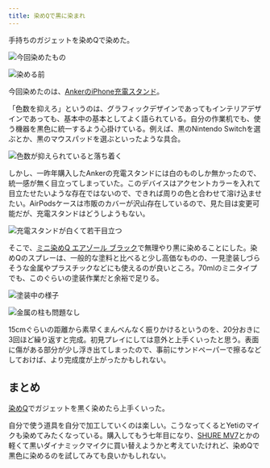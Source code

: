 ```yaml
---
title: 染めQで黒に染まれ
---
```

手持ちのガジェットを染めQで染めた。

![](https://lh6.googleusercontent.com/lTVLXCKiYo9E1F6gjfJz2pmY30aE_4gjh8eVbPESK7cDoY2sBSV4lZG3SQX2rRnJ6vMBMzyKWjenlpXA-wCpT6OFs0mS_ZWnitwSvH4k6KztHQkHPX58tZd261PQK7qMp4PjgvzXk_5-z757mdL06Qr9pu4wXpiX5FQ2zPDRk5-8-rfi5p0n6Zm3 "今回染めたもの")

![](https://lh6.googleusercontent.com/wnoN1X2YRBlUV4bRc_2INz4SNxqTAPpqB5MwnBf_zXPpfbtfRnuC0nkucGZ7SF7kt9gaPcKMeB-P2zFjViHqgjazI0PWrJ3aobb3ONPICz4kckdS56R4EimlBJfGwlrk7mThivcnvdsJ0RHz2tQpxy9-4QYpQ0s54HwO26FEeXy0QCqpr1_eU7Kw "染める前")

今回染めたのは、[AnkerのiPhone充電スタンド](https://r7kamura.com/articles/2021-09-06-anker-iphone-stand)。

「色数を抑えろ」というのは、グラフィックデザインであってもインテリアデザインであっても、基本中の基本としてよく語られている。自分の作業机でも、使う機器を黒色に統一するよう心掛けている。例えば、黒のNintendo Switchを選ぶとか、黒のマウスパッドを選ぶといったような具合。

![](https://lh3.googleusercontent.com/qnpzGR4qYw_HFup7ahGoMS9g0oUcFGE3zMKa6ZLFs44inXByPXxXjdNUzsRbntZ8r8IxwRiJBy_6z566ctyoHxq_Una9iXV5hzvlzUFO1ertXtsnT_qzz2njFWpZX966SkN-3buY5BXJVwz_GUDQA7P7z_yVVPC7EHj1GrlpBRPprIUL2m4zfE3S "色数が抑えられていると落ち着く")

しかし、一昨年購入したAnkerの充電スタンドには白のものしか無かったので、統一感が無く目立ってしまっていた。このデバイスはアクセントカラーを入れて目立たせたいような存在ではないので、できれば周りの色と合わせて溶け込ませたい。AirPodsケースは市販のカバーが沢山存在しているので、見た目は変更可能だが、充電スタンドはどうしようもない。

![](https://lh6.googleusercontent.com/wE6nfjwJ-UyoPOIwZPTj1aoh56d6zxZaHySk6aIjOWAqHD0iDr2PDoXE0NZLkzQmKiPBfrgxogbyPOtrfIHejnsixUSBbtUZhVnodTm0lH-Vzg6bb0ehA_saHQz-2U5C_uKlUfXnC1lOdENjAIOQKrs3cBrdH6yX1TrsMlLk7p2Oo6NOArXLaTfs "充電スタンドが白くて若干目立つ")

そこで、[ミニ染めQ エアゾール ブラック](https://www.amazon.co.jp/dp/B003QMFUKO)で無理やり黒に染めることにした。染めQのスプレーは、一般的な塗料と比べると少し高価なものの、一見塗装しづらそうな金属やプラスチックなどにも使えるのが良いところ。70mlのミニタイプでも、このぐらいの塗装作業だと余裕で足りる。

![](https://lh5.googleusercontent.com/1ro9EPjchKeEwr06IQ5HZbIIxItICT_fF-QDepoVYfTc1nfHaRQbQG8aH_2vdHwNewCCOXYJ9thYb9zgU__3rVTaZ1tUJyxjbyJQMNAPRxH35QmY_5BeEq6pUt7cV0MB6KcDzlvC54TL3rn-tThnQW-eX7NfsK-5SbgaqMTUkFJ7i1f1B-3YfP2K "塗装中の様子")

![](https://lh6.googleusercontent.com/4rPD0GDvXRFxJSEmfIPhpVbb1uTShCxa59I_DQGY3hHRysmrE0E4fwnPWuNGTQHf-pUUGlrnneNfU8UXh8W8XLDuR5FCEiui8-P-wozhn4e8P5zAhmPp9VHxX45KJuCuq8LR1Mr-eUt1Oc5_EfgOK53BAPTltQDmtx7yG0zQta4FHGEqcpo6UIjm "金属の柱も問題なし")

15cmぐらいの距離から素早くまんべんなく振りかけるというのを、20分おきに3回ほど繰り返すと完成。初見プレイにしては意外と上手くいったと思う。表面に傷がある部分が少し浮き出てしまったので、事前にサンドペーパーで擦るなどしておけば、より完成度が上がったかもしれない。

まとめ
---

[染めQ](https://www.amazon.co.jp/dp/B003QMFUKO)でガジェットを黒く染めたら上手くいった。

自分で使う道具を自分で加工していくのは楽しい。こうなってくるとYetiのマイクも染めてみたくなっている。購入してもう七年目になり、[SHURE MV7](https://www.amazon.co.jp/dp/B08KY7G1GV)とかの軽くて黒いダイナミックマイクに買い替えようかと考えていたけれど、染めQで黒色に染めるのを試してみても良いかもしれない。

